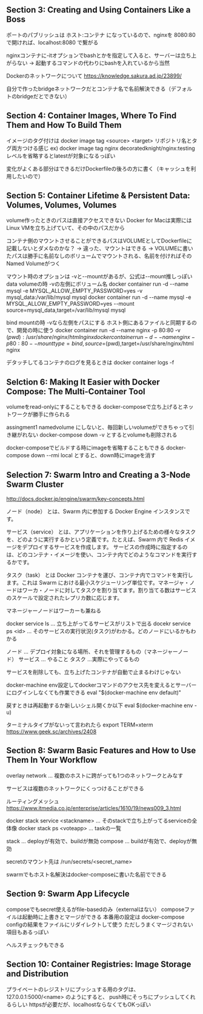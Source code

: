 ## Section 3: Creating and Using Containers Like a Boss
ポートのパブリッシュは ホスト:コンテナ になっているので、nginxを 8080:80 で開ければ、localhost:8080 で繋がる

nginxコンテナに-itオプションでbashとかを指定して入ると、サーバーは立ち上がらない
→ 起動するコマンドの代わりにbashを入れているから当然

Dockerのネットワークについて
https://knowledge.sakura.ad.jp/23899/

自分で作ったbridgeネットワークだとコンテナ名で名前解決できる（デフォルトのbridgeだとできない）

## Section 4: Container Images, Where To Find Them and How To Build Them
イメージのタグ付けは docker image tag \<source> \<target>
リポジトリ名とタグ両方つける感じ ex) docker image tag nginx decoratedknight/nginx:testing
レベルを省略するとlatestが対象になるっぽい

変化がよくある部分はできるだけDockerfileの後ろの方に書く（キャッシュを利用したいので）

## Section 5: Container Lifetime & Persistent Data: Volumes, Volumes, Volumes
volume作ったときのパスは直接アクセスできない
Docker for Macは実際にはLinux VMを立ち上げていて、その中のパスだから

コンテナ側のマウントさせることができるパスはVOLUMEとしてDockerfileに記載しないとダメなのかな？
→ 違った、マウントはできる
→ VOLUMEに書いたパスは勝手に名前なしのボリュームでマウントされる、名前を付ければそのNamed Volumeがつく

マウント時のオプションは -vと--mountがあるが、公式は--mount推しっぽい
data volumeの時 -vの左側にボリューム名
docker container run -d --name mysql -e MYSQL_ALLOW_EMPTY_PASSWORD=yes -v mysql_data:/var/lib/mysql mysql
docker container run -d --name mysql -e MYSQL_ALLOW_EMPTY_PASSWORD=yes --mount source=mysql_data,target=/var/lib/mysql mysql

bind mountの時 -vなら左側をパスにする
ホスト側にあるファイルと同期するので、開発の時に使う
docker container run -d --name nginx -p 80:80 -v $(pwd):/usr/share/nginx/html nginx
docker container run -d --name nginx -p 80:80 --mount type=bind,source=$(pwd),target=/usr/share/nginx/html nginx

デタッチしてるコンテナのログを見るときは docker container logs -f 

## Selction 6: Making It Easier with Docker Compose: The Multi-Container Tool
volumeをread-onlyにすることもできる
docker-composeで立ち上げるとネットワークが勝手に作られる

assingment1
namedvolume にしないと、毎回新しいvolumeができちゃって引き継がれない
docker-compose down -v とするとvolumeも削除される

docker-composeでビルドする時にimageを省略することもできる
docker-compose down --rmi local とすると、down時にimageを消す

## Selection 7: Swarm Intro and Creating a 3-Node Swarm Cluster
http://docs.docker.jp/engine/swarm/key-concepts.html

ノード（node） とは、Swarm 内に参加する Docker Engine インスタンスです。

サービス（service） とは、アプリケーションを作り上げるための様々なタスクを、どのように実行するかという定義です。たとえば、Swarm 内で Redis イメージをデプロイするサービスを作成します。
サービスの作成時に指定するのは、どのコンテナ・イメージを使い、コンテナ内でどのようなコマンドを実行するかです。

タスク（task） とは Docker コンテナを運び、コンテナ内でコマンドを実行します。これは Swarm における最小スケジューリング単位です。マネージャ・ノードはワーカ・ノードに対してタスクを割り当てます。割り当てる数はサービスのスケールで設定されたレプリカ数に応じます。

マネージャーノードはワーカーも兼ねる

docker service ls ... 立ち上がってるサービスがリストで出る
docekr service ps \<id> ... そのサービスの実行状況(タスク)がわかる。どのノードにいるかもわかる

ノード ... デプロイ対象になる場所、それを管理するもの（マネージャーノード）
サービス ... やること
タスク ...実際にやってるもの

サービスを削除しても、立ち上げたコンテナが自動で止まるわけじゃない

docker-machine
env設定してdockerコマンドのアクセス先を変えるとサーバーにログインしなくても作業できる
eval "$(docker-machine env default)"

戻すときは再起動するか新しいシェル開くか以下
eval $(docker-machine env -u)

ターミナルタイプがないって言われたら
export TERM=xterm
https://www.geek.sc/archives/2408

## Section 8: Swarm Basic Features and How to Use Them In Your Workflow
overlay network ... 複数のホストに跨がっても1つのネットワークとみなす

サービスは複数のネットワークにくっつけることができる

ルーティングメッシュ
https://www.itmedia.co.jp/enterprise/articles/1610/19/news009_3.html

docker stack service \<stackname> ... そのstackで立ち上がってるserviceの全体像
docker stack ps \<voteapp> ... taskの一覧

stack ... deployが有効で、buildが無効
compose ... buildが有効で、deployが無効

secretのマウント先は /run/secrets/\<secret_name>

swarmでもホスト名解決はdocker-composeに書いた名前でできる

## Section 9: Swarm App Lifecycle
composeでもsecret使えるがfile-basedのみ（externalはない）
composeファイルは起動時に上書きとマージができる
本番用の設定は docker-compose configの結果をファイルにリダイレクトして使う
ただしうまくマージされない項目もあるっぽい

ヘルスチェックもできる

## Section 10: Container Registries: Image Storage and Distribution
プライベートのレジストリにプッシュする用のタグは、 127.0.0.1:5000/\<name> のようにすると、
push時にそっちにプッシュしてくれるらしい
httpsが必要だが、localhostならなくてもOKっぽい